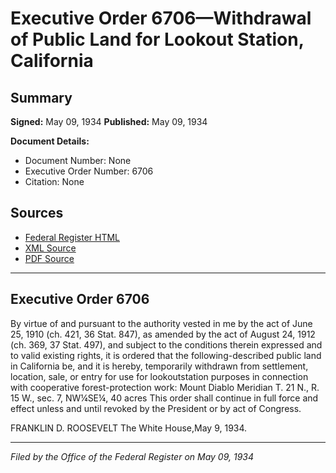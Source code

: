 # Executive Order 6706—Withdrawal of Public Land for Lookout Station, California

## Summary

**Signed:** May 09, 1934
**Published:** May 09, 1934

**Document Details:**
- Document Number: None
- Executive Order Number: 6706
- Citation: None

## Sources
- [Federal Register HTML](https://www.presidency.ucsb.edu/documents/executive-order-6706-withdrawal-public-land-for-lookout-station-california)
- [XML Source](None)
- [PDF Source](None)

---

## Executive Order 6706

By virtue of and pursuant to the authority vested in me by the act of June 25, 1910 (ch. 421, 36 Stat. 847), as amended by the act of August 24, 1912 (ch. 369, 37 Stat. 497), and subject to the conditions therein expressed and to valid existing rights, it is ordered that the following-described public land in California be, and it is hereby, temporarily withdrawn from settlement, location, sale, or entry for use for lookoutstation purposes in connection with cooperative forest-protection work:
Mount Diablo Meridian
T. 21 N., R. 15 W., sec. 7, NW¼SE¼, 40 acres
This order shall continue in full force and effect unless and until revoked by the President or by act of Congress.

FRANKLIN D. ROOSEVELT
The White House,May 9, 1934.

---

*Filed by the Office of the Federal Register on May 09, 1934*
